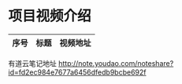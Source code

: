 项目视频介绍 
===========

|序号|标题|视频地址|
|---|----|-----|


有道云笔记地址
http://note.youdao.com/noteshare?id=fd2ec984e7677a6456dfedb9bcbe692f








